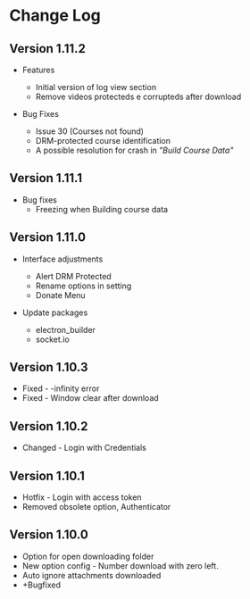 # Change Log

## Version 1.11.2

* Features
    - Initial version of log view section
    - Remove videos protecteds e corrupteds after download

* Bug Fixes
    - Issue 30 (Courses not found)
    - DRM-protected course identification
    - A possible resolution for crash in _"Build Course Data"_

## Version 1.11.1

* Bug fixes
    - Freezing when Building course data

## Version 1.11.0

* Interface adjustments
    - Alert DRM Protected
    - Rename options in setting
    - Donate Menu

* Update packages
    - electron_builder
    - socket.io

## Version 1.10.3

* Fixed - -infinity error
* Fixed - Window clear after download

## Version 1.10.2

* Changed - Login with Credentials

## Version 1.10.1

* Hotfix - Login with access token
* Removed obsolete option, Authenticator

## Version 1.10.0

* Option for open downloading folder
* New option config - Number download with zero left.
* Auto ignore attachments downloaded
* +Bugfixed
